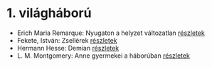 # 1. világháború

- Erich Maria Remarque: Nyugaton a helyzet változatlan [részletek](_details/%7Bopf.creator%7D.md#id_317)
- Fekete, István: Zsellérek [részletek](_details/%7Bopf.creator%7D.md#id_741)
- Hermann Hesse: Demian [részletek](_details/%7Bopf.creator%7D.md#id_399)
- L. M. Montgomery: Anne gyermekei a háborúban [részletek](_details/%7Bopf.creator%7D.md#id_487)
